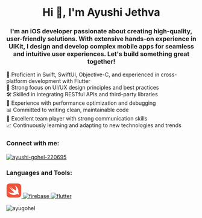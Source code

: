<h1 align="center">Hi 👋, I'm Ayushi Jethva</h1>
<h3 align="center"> I'm an iOS developer passionate about creating high-quality, user-friendly solutions. With extensive hands-on experience in UIKit, I design and develop complex mobile apps for seamless and intuitive user experiences. Let's build something great together! </h3>

<p align="left">
📱 Proficient in Swift, SwiftUI, Objective-C, and experienced in cross-platform development with Flutter <br>
🎨 Strong focus on UI/UX design principles and best practices <br>
🛠 Skilled in integrating RESTful APIs and third-party libraries <br>
🚀 Experience with performance optimization and debugging <br>
📊 Committed to writing clean, maintainable code <br>
👥 Excellent team player with strong communication skills <br>
📈 Continuously learning and adapting to new technologies and trends <br>
  
<h3 align="left">Connect with me:</h3>
<p align="left">
<a href="https://linkedin.com/in/ayushi-gohel-220695" target="blank"><img align="center" src="https://raw.githubusercontent.com/rahuldkjain/github-profile-readme-generator/master/src/images/icons/Social/linked-in-alt.svg" alt="ayushi-gohel-220695" height="30" width="40" /></a>
</p>

<h3 align="left">Languages and Tools:</h3>
<p align="left"> 
  <a href="https://developer.apple.com/swift/" target="_blank" rel="noreferrer"> <img src="https://raw.githubusercontent.com/devicons/devicon/master/icons/swift/swift-original.svg" alt="swift" width="40" height="40"/> </a> 
  <a href="https://firebase.google.com/" target="_blank" rel="noreferrer"> <img src="https://www.vectorlogo.zone/logos/firebase/firebase-icon.svg" alt="firebase" width="40" height="40"/> </a> 
  <a href="https://flutter.dev" target="_blank" rel="noreferrer"> <img src="https://www.vectorlogo.zone/logos/flutterio/flutterio-icon.svg" alt="flutter" width="40" height="40"/> </a> 
</p>

<p><img align="center" src="https://github-readme-stats.vercel.app/api/top-langs?username=ayugohel&show_icons=true&locale=en&layout=compact" alt="ayugohel" /></p>
<!--
**ayugohel/ayugohel** is a ✨ _special_ ✨ repository because its `README.md` (this file) appears on your GitHub profile.

Here are some ideas to get you started:

- 🔭 I’m currently working on ...
- 🌱 I’m currently learning ...
- 👯 I’m looking to collaborate on ...
- 🤔 I’m looking for help with ...
- 💬 Ask me about ...
- 📫 How to reach me: ...
- 😄 Pronouns: ...
- ⚡ Fun fact: ...
-->
